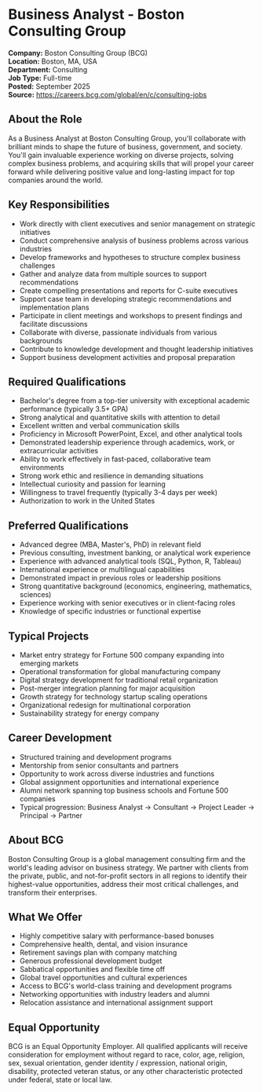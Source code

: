 # Business Analyst - Boston Consulting Group

**Company:** Boston Consulting Group (BCG)  
**Location:** Boston, MA, USA  
**Department:** Consulting  
**Job Type:** Full-time  
**Posted:** September 2025  
**Source:** https://careers.bcg.com/global/en/c/consulting-jobs

## About the Role

As a Business Analyst at Boston Consulting Group, you'll collaborate with brilliant minds to shape the future of business, government, and society. You'll gain invaluable experience working on diverse projects, solving complex business problems, and acquiring skills that will propel your career forward while delivering positive value and long-lasting impact for top companies around the world.

## Key Responsibilities

- Work directly with client executives and senior management on strategic initiatives
- Conduct comprehensive analysis of business problems across various industries
- Develop frameworks and hypotheses to structure complex business challenges
- Gather and analyze data from multiple sources to support recommendations
- Create compelling presentations and reports for C-suite executives
- Support case team in developing strategic recommendations and implementation plans
- Participate in client meetings and workshops to present findings and facilitate discussions
- Collaborate with diverse, passionate individuals from various backgrounds
- Contribute to knowledge development and thought leadership initiatives
- Support business development activities and proposal preparation

## Required Qualifications

- Bachelor's degree from a top-tier university with exceptional academic performance (typically 3.5+ GPA)
- Strong analytical and quantitative skills with attention to detail
- Excellent written and verbal communication skills
- Proficiency in Microsoft PowerPoint, Excel, and other analytical tools
- Demonstrated leadership experience through academics, work, or extracurricular activities
- Ability to work effectively in fast-paced, collaborative team environments
- Strong work ethic and resilience in demanding situations
- Intellectual curiosity and passion for learning
- Willingness to travel frequently (typically 3-4 days per week)
- Authorization to work in the United States

## Preferred Qualifications

- Advanced degree (MBA, Master's, PhD) in relevant field
- Previous consulting, investment banking, or analytical work experience
- Experience with advanced analytical tools (SQL, Python, R, Tableau)
- International experience or multilingual capabilities
- Demonstrated impact in previous roles or leadership positions
- Strong quantitative background (economics, engineering, mathematics, sciences)
- Experience working with senior executives or in client-facing roles
- Knowledge of specific industries or functional expertise

## Typical Projects

- Market entry strategy for Fortune 500 company expanding into emerging markets
- Operational transformation for global manufacturing company
- Digital strategy development for traditional retail organization
- Post-merger integration planning for major acquisition
- Growth strategy for technology startup scaling operations
- Organizational redesign for multinational corporation
- Sustainability strategy for energy company

## Career Development

- Structured training and development programs
- Mentorship from senior consultants and partners
- Opportunity to work across diverse industries and functions
- Global assignment opportunities and international experience
- Alumni network spanning top business schools and Fortune 500 companies
- Typical progression: Business Analyst → Consultant → Project Leader → Principal → Partner

## About BCG

Boston Consulting Group is a global management consulting firm and the world's leading advisor on business strategy. We partner with clients from the private, public, and not-for-profit sectors in all regions to identify their highest-value opportunities, address their most critical challenges, and transform their enterprises.

## What We Offer

- Highly competitive salary with performance-based bonuses
- Comprehensive health, dental, and vision insurance
- Retirement savings plan with company matching
- Generous professional development budget
- Sabbatical opportunities and flexible time off
- Global travel opportunities and cultural experiences
- Access to BCG's world-class training and development programs
- Networking opportunities with industry leaders and alumni
- Relocation assistance and international assignment support

## Equal Opportunity

BCG is an Equal Opportunity Employer. All qualified applicants will receive consideration for employment without regard to race, color, age, religion, sex, sexual orientation, gender identity / expression, national origin, disability, protected veteran status, or any other characteristic protected under federal, state or local law.